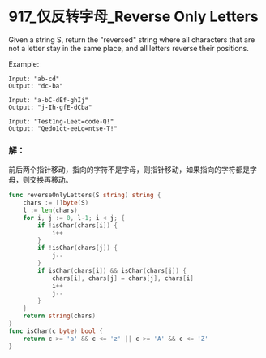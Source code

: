 # 917_仅反转字母_Reverse Only Letters

Given a string S, return the "reversed" string where all characters that are not a letter stay in the same place, and all letters reverse their positions.

Example:

    Input: "ab-cd"
    Output: "dc-ba"

    Input: "a-bC-dEf-ghIj"
    Output: "j-Ih-gfE-dCba"

    Input: "Test1ng-Leet=code-Q!"
    Output: "Qedo1ct-eeLg=ntse-T!"

### 解：

前后两个指针移动，指向的字符不是字母，则指针移动，如果指向的字符都是字母，则交换再移动。

```go
func reverseOnlyLetters(S string) string {
    chars := []byte(S)
    l := len(chars)
    for i, j := 0, l-1; i < j; {
        if !isChar(chars[i]) {
            i++
        }
        if !isChar(chars[j]) {
            j--
        }
        if isChar(chars[i]) && isChar(chars[j]) {
            chars[i], chars[j] = chars[j], chars[i]
            i++
            j--
        }
    }
    return string(chars)
}
func isChar(c byte) bool {
    return c >= 'a' && c <= 'z' || c >= 'A' && c <= 'Z'
}
```